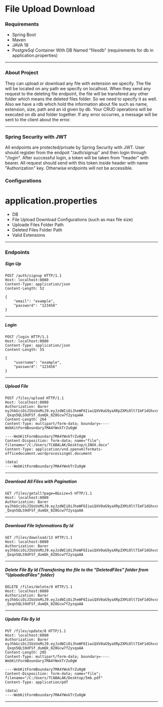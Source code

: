 # File Upload Download
### Requirements
- Spring Boot
- Maven
- JAVA 18
- PostgreSql Container With DB Named "filesdb" (requirements for db in application.properties)
<hr>

### About Project
They can upload or download any file with extension we specify. The file will be located on any path we specify on localhost. When they send any request to the deleting file endpoint, the file will be transfered any other folder which means the deleted files folder. So we need to specify it as well. Also we have a rdb which hold the information about file such as name, extension, size, path and an id given by db. Your CRUD operations will be executed on db and folder together. If any error occurres, a message will be sent to the client about the error.
<hr>

### Spring Security with JWT
All endpoints are protected/private by Spring Security with JWT. User should register from the endpoit "/auth/signup" and then login through "/login". After successful login, a token will be taken from "header" with bearer. All request should send with this token inside header with name "Authorization" key. Otherwise endpoints will not be accessible. 

### Configurations
# application.properties
- DB
- File Upload Download Configurations (such as max file size)
- Uploade Files Folder Path
- Deleted Files Folder Path
- Valid Extensions
<hr>

### Endpoints
##### Sign Up
```
POST /auth/signup HTTP/1.1
Host: localhost:8080
Content-Type: application/json
Content-Length: 52

{
    "email": "example",
    "password": "123456"
}
```
<hr>

##### Login
```
POST /login HTTP/1.1
Host: localhost:8080
Content-Type: application/json
Content-Length: 55

{
    "username": "example",
    "password": "123456"
}
```
<hr>

##### Upload File
```
POST /files/upload HTTP/1.1
Host: localhost:8080
Authorization: Barer eyJhbGciOiJIUzUxMiJ9.eyJzdWIiOiJheWF6IiwiQXV0aG9yaXRpZXMiOlt7ImF1dGhvcml0eSI6IlJPTEVfVVNFUiJ9XSwiaWF0IjoxNjUzNDc2ODA0LCJleHAiOjE2NTM1OTg4MDB9.ONWqPioVW1n6uKmPKJgSkQQtFa71HUFCnBQc_H1lTH0bwfjq1-_Qxqn5QLS9dFSf_dumQk_8Z8Gcw7f2ysqaAA
Content-Length: 264
Content-Type: multipart/form-data; boundary=----WebKitFormBoundary7MA4YWxkTrZu0gW

----WebKitFormBoundary7MA4YWxkTrZu0gW
Content-Disposition: form-data; name="file"; filename="/C:/Users/TCABALAK/Desktop/LINUX.docx"
Content-Type: application/vnd.openxmlformats-officedocument.wordprocessingml.document

(data)
----WebKitFormBoundary7MA4YWxkTrZu0gW
```
<hr>

##### Download All Files with Pagination
```
GET /files/getall?page=0&size=5 HTTP/1.1
Host: localhost:8080
Authorization: Barer eyJhbGciOiJIUzUxMiJ9.eyJzdWIiOiJheWF6IiwiQXV0aG9yaXRpZXMiOlt7ImF1dGhvcml0eSI6IlJPTEVfVVNFUiJ9XSwiaWF0IjoxNjUzNDc2ODA0LCJleHAiOjE2NTM1OTg4MDB9.ONWqPioVW1n6uKmPKJgSkQQtFa71HUFCnBQc_H1lTH0bwfjq1-_Qxqn5QLS9dFSf_dumQk_8Z8Gcw7f2ysqaAA
```
<hr>

##### Download File Informations By Id
```
GET /files/download/13 HTTP/1.1
Host: localhost:8080
Authorization: Barer eyJhbGciOiJIUzUxMiJ9.eyJzdWIiOiJheWF6IiwiQXV0aG9yaXRpZXMiOlt7ImF1dGhvcml0eSI6IlJPTEVfVVNFUiJ9XSwiaWF0IjoxNjUzNDc2ODA0LCJleHAiOjE2NTM1OTg4MDB9.ONWqPioVW1n6uKmPKJgSkQQtFa71HUFCnBQc_H1lTH0bwfjq1-_Qxqn5QLS9dFSf_dumQk_8Z8Gcw7f2ysqaAA
```
<hr>

##### Delete File By Id (Transfering the file to the "DeletedFiles" folder from "UploadedFiles" folder)
```
DELETE /files/delete/9 HTTP/1.1
Host: localhost:8080
Authorization: Barer eyJhbGciOiJIUzUxMiJ9.eyJzdWIiOiJheWF6IiwiQXV0aG9yaXRpZXMiOlt7ImF1dGhvcml0eSI6IlJPTEVfVVNFUiJ9XSwiaWF0IjoxNjUzNDc2ODA0LCJleHAiOjE2NTM1OTg4MDB9.ONWqPioVW1n6uKmPKJgSkQQtFa71HUFCnBQc_H1lTH0bwfjq1-_Qxqn5QLS9dFSf_dumQk_8Z8Gcw7f2ysqaAA
```
<hr>

##### Update File By Id
```
PUT /files/update/8 HTTP/1.1
Host: localhost:8080
Authorization: Barer eyJhbGciOiJIUzUxMiJ9.eyJzdWIiOiJheWF6IiwiQXV0aG9yaXRpZXMiOlt7ImF1dGhvcml0eSI6IlJPTEVfVVNFUiJ9XSwiaWF0IjoxNjUzNDc2ODA0LCJleHAiOjE2NTM1OTg4MDB9.ONWqPioVW1n6uKmPKJgSkQQtFa71HUFCnBQc_H1lTH0bwfjq1-_Qxqn5QLS9dFSf_dumQk_8Z8Gcw7f2ysqaAA
Content-Length: 205
Content-Type: multipart/form-data; boundary=----WebKitFormBoundary7MA4YWxkTrZu0gW

----WebKitFormBoundary7MA4YWxkTrZu0gW
Content-Disposition: form-data; name="file"; filename="/C:/Users/TCABALAK/Desktop/5mb.pdf"
Content-Type: application/pdf

(data)
----WebKitFormBoundary7MA4YWxkTrZu0gW
```
<hr>

